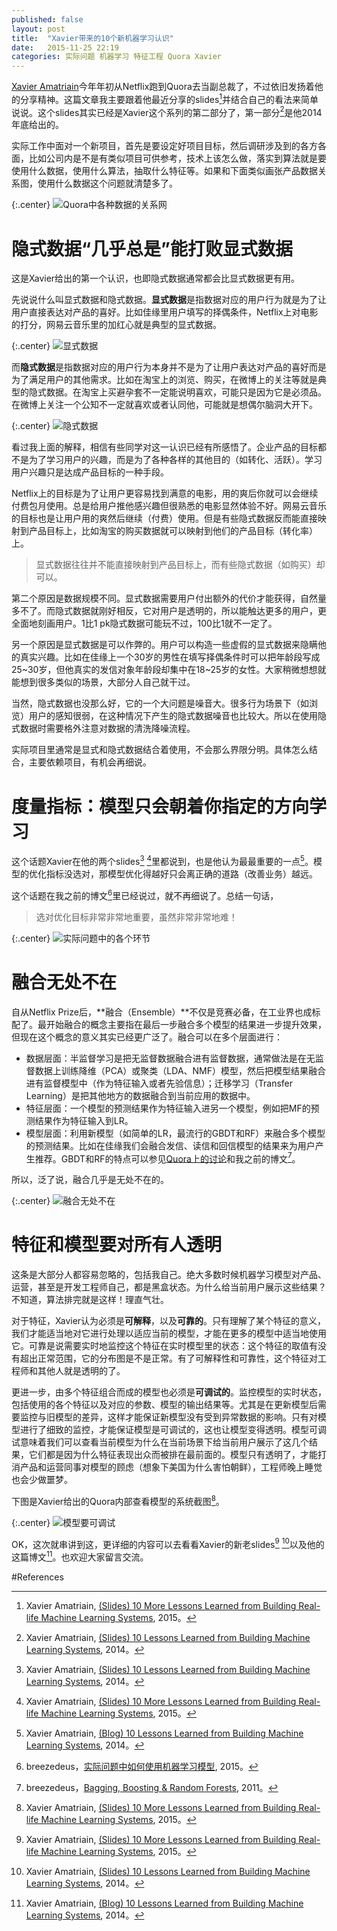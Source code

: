 ```yaml
---
published: false
layout: post
title:  "Xavier带来的10个新机器学习认识"
date:   2015-11-25 22:19
categories: 实际问题 机器学习 特征工程 Quora Xavier
---
```


[Xavier Amatriain](https://www.quora.com/profile/Xavier-Amatriain)今年年初从Netflix跑到Quora去当副总裁了，不过依旧发扬着他的分享精神。这篇文章我主要跟着他最近分享的slides[^lessons15]并结合自己的看法来简单说说。这个slides其实已经是Xavier这个系列的第二部分了，第一部分[^lessons14]是他2014年底给出的。

实际工作中面对一个新项目，首先是要设定好项目目标，然后调研涉及到的各方各面，比如公司内是不是有类似项目可供参考，技术上该怎么做，落实到算法就是要使用什么数据，使用什么算法，抽取什么特征等。如果和下面类似画张产品数据关系图，使用什么数据这个问题就清楚多了。

{:.center}
![Quora中各种数据的关系网][relation]

# 隐式数据“几乎总是”能打败显式数据

这是Xavier给出的第一个认识，也即隐式数据通常都会比显式数据更有用。

先说说什么叫显式数据和隐式数据。**显式数据**是指数据对应的用户行为就是为了让用户直接表达对产品的喜好。比如佳缘里用户填写的择偶条件，Netflix上对电影的打分，网易云音乐里的加红心就是典型的显式数据。

{:.center}
![显式数据][explict_data]

而**隐式数据**是指数据对应的用户行为本身并不是为了让用户表达对产品的喜好而是为了满足用户的其他需求。比如在淘宝上的浏览、购买，在微博上的关注等就是典型的隐式数据。在淘宝上买避孕套不一定能说明喜欢，可能只是因为它是必须品。在微博上关注一个公知不一定就喜欢或者认同他，可能就是想偶尔脑洞大开下。

{:.center}
![隐式数据][implict_data]

看过我上面的解释，相信有些同学对这一认识已经有所感悟了。企业产品的目标都不是为了学习用户的兴趣，而是为了各种各样的其他目的（如转化、活跃）。学习用户兴趣只是达成产品目标的一种手段。

Netflix上的目标是为了让用户更容易找到满意的电影，用的爽后你就可以会继续付费包月使用。总是给用户推他感兴趣但很熟悉的电影显然体验不好。网易云音乐的目标也是让用户用的爽然后继续（付费）使用。但是有些隐式数据反而能直接映射到产品目标上，比如淘宝的购买数据就可以映射到他们的产品目标（转化率）上。

> 显式数据往往并不能直接映射到产品目标上，而有些隐式数据（如购买）却可以。

第二个原因是数据规模不同。显式数据需要用户付出额外的代价才能获得，自然量多不了。而隐式数据就刚好相反，它对用户是透明的，所以能触达更多的用户，更全面地刻画用户。1比1 pk隐式数据可能玩不过，100比1就不一定了。

另一个原因是显式数据是可以作弊的。用户可以构造一些虚假的显式数据来隐瞒他的真实兴趣。比如在佳缘上一个30岁的男性在填写择偶条件时可以把年龄段写成25~30岁，但他真实的发信对象年龄段却集中在18~25岁的女性。大家稍微想想就能想到很多类似的场景，大部分人自己就干过。

当然，隐式数据也没那么好，它的一个大问题是噪音大。很多行为场景下（如浏览）用户的感知很弱，在这种情况下产生的隐式数据噪音也比较大。所以在使用隐式数据时需要格外注意对数据的清洗降噪流程。

实际项目里通常是显式和隐式数据结合着使用，不会那么界限分明。具体怎么结合，主要依赖项目，有机会再细说。


# 度量指标：模型只会朝着你指定的方向学习

这个话题Xavier在他的两个slides[^lessons14] [^lessons15]里都说到，也是他认为最最重要的一点[^lessons14_detail]。模型的优化指标没选对，那模型优化得越好只会离正确的道路（改善业务）越远。

这个话题在我之前的博文[^meituan_ml]里已经说过，就不再细说了。总结一句话，

> 选对优化目标非常非常地重要，虽然非常非常地难！

{:.center}
![实际问题中的各个环节][modules]


# 融合无处不在

自从Netflix Prize后，**融合（Ensemble）**不仅是竞赛必备，在工业界也成标配了。最开始融合的概念主要指在最后一步融合多个模型的结果进一步提升效果，但现在这个概念的意义其实已经更广泛了。融合可以在多个层面进行：

* 数据层面：半监督学习是把无监督数据融合进有监督数据，通常做法是在无监督数据上训练降维（PCA）或聚类（LDA、NMF）模型，然后把模型结果融合进有监督模型中（作为特征输入或者先验信息）；迁移学习（Transfer Learning）是把其他地方的数据融合到当前应用的数据中。
* 特征层面：一个模型的预测结果作为特征输入进另一个模型，例如把MF的预测结果作为特征输入到LR。
* 模型层面：利用新模型（如简单的LR，最流行的GBDT和RF）来融合多个模型的预测结果。比如在佳缘我们会融合发信、读信和回信模型的结果来为用户产生推荐。GBDT和RF的特点可以参见[Quora上的讨论](https://www.quora.com/When-would-one-use-Random-Forests-over-Gradient-Boosted-Machines-GBMs)和我之前的博文[^bb_rf]。

所以，泛了说，融合几乎是无处不在的。

{:.center}
![融合无处不在][ensemble]


# 特征和模型要对所有人透明

这条是大部分人都容易忽略的，包括我自己。绝大多数时候机器学习模型对产品、运营，甚至是开发工程师自己，都是黑盒状态。为什么给当前用户展示这些结果？不知道，算法排完就是这样！理直气壮。

对于特征，Xavier认为必须是**可解释**，以及**可靠的**。只有理解了某个特征的意义，我们才能适当地对它进行处理以适应当前的模型，才能在更多的模型中适当地使用它。可靠是说需要实时地监控这个特征在实时模型里的状态：这个特征的取值有没有超出正常范围，它的分布图是不是正常。有了可解释性和可靠性，这个特征对工程师和其他人就是透明的了。

更进一步，由多个特征组合而成的模型也必须是**可调试的**。监控模型的实时状态，包括使用的各个特征以及对应的参数、模型的输出结果等。尤其是在更新模型后需要监控与旧模型的差异，这样才能保证新模型没有受到异常数据的影响。只有对模型进行了细致的监控，才能保证模型是可调试的，这也让模型变得透明。模型可调试意味着我们可以查看当前模型为什么在当前场景下给当前用户展示了这几个结果，它们都是因为什么特征表现出众而被排在最前面的。模型只有透明了，才能打消产品和运营同事对模型的顾虑（想象下美国为什么害怕朝鲜），工程师晚上睡觉也会少做噩梦。

下图是Xavier给出的Quora内部查看模型的系统截图[^lessons15]。

{:.center}
![模型要可调试][model_debug]


OK，这次就串讲到这，更详细的内容可以去看看Xavier的新老slides[^lessons15] [^lessons14]以及他的这篇博文[^lessons14_detail]。也欢迎大家留言交流。




[relation]: /images/quora_data_relations.png "Quora中各种数据的关系网"
[explict_data]: /images/explict_data.png "显式数据"
[implict_data]: /images/implict_data.png "隐式数据"
[modules]: /images/problem_modules.png "实际问题中的各个环节"
[ensemble]: /images/master_ensemble.png "融合无处不在"
[model_debug]: /images/quora_model_debug.png "模型要可调试"



#References
[^lessons14_detail]: Xavier Amatriain, [(Blog) 10 Lessons Learned from Building Machine Learning Systems](http://technocalifornia.blogspot.com/2014/12/ten-lessons-learned-from-building-real.html), 2014。
[^lessons14]: Xavier Amatriain, [(Slides) 10 Lessons Learned from Building Machine Learning Systems](http://pan.baidu.com/s/1hqloae4), 2014。
[^lessons15]: Xavier Amatriain, [(Slides) 10 More Lessons Learned from Building Real-life Machine Learning Systems](http://pan.baidu.com/s/1sjKh4k9), 2015。
[^meituan_ml]: breezedeus，[实际问题中如何使用机器学习模型](../../../2015/07/29/breezedeus-meituan-ml.html), 2015。
[^bb_rf]: breezedeus，[Bagging, Boosting & Random Forests](../../../2011/02/10/breezedeus-dt.html), 2011。
